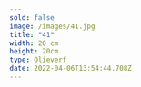 ```yaml
---
sold: false
image: /images/41.jpg
title: "41"
width: 20 cm
height: 20cm
type: Olieverf
date: 2022-04-06T13:54:44.708Z
---
```

